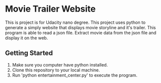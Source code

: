 # Movie Trailer Website

This is project is for Udacity nano degree. This project uses python to generate a simply website that displays movie storyline and it's trailer. This program is able to read a json file. Extract movie data from the json file and display it on the web.

## Getting Started

1. Make sure you computer have python installed.
2. Clone this repository to your local machine.
3. Run 'python entertainment_center.py' to execute the program.
